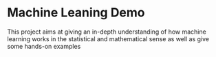 # Machine Leaning Demo

This project aims at giving an in-depth understanding of how machine learning works in the statistical and mathematical sense as well as give some hands-on examples

